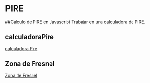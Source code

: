# PIRE

##Calculo de PIRE en Javascript
Trabajar en una calculadora de PIRE.


## calculadoraPire
[calculadora Pire ](http://alvaromesa.com/PIRE/calculadoraPire.html)

## Zona de Fresnel
[Zona de Fresnel](http://alvaromesa.com/PIRE/znFresnel.html)
